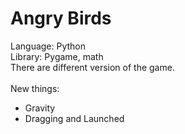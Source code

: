 # Angry Birds
Language: Python <br>
Library: Pygame, math <br>
There are different version of the game. <br>
<br>
New things: <br>
<ul>
  <li>Gravity</li>
  <li>Dragging and Launched</li>
</ul>
